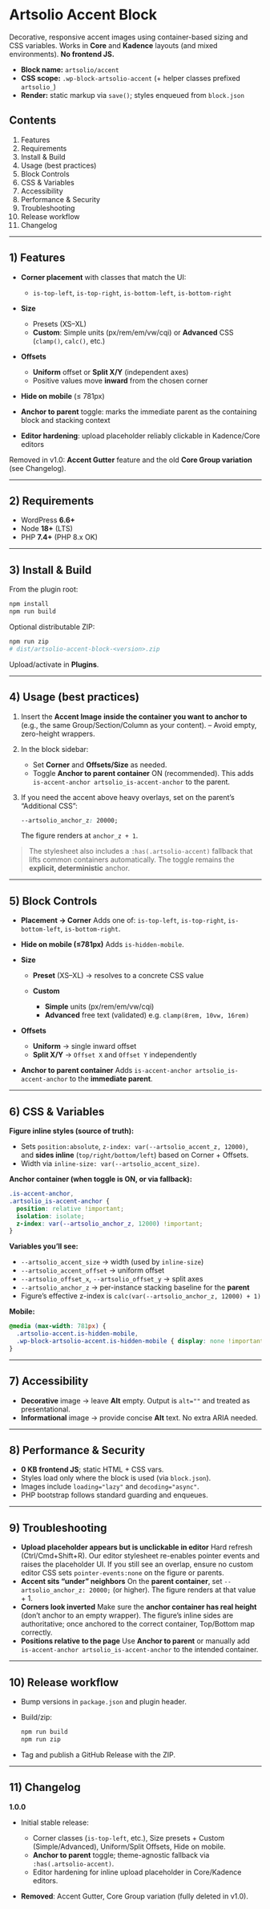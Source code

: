 # Artsolio Accent Block

Decorative, responsive accent images using container-based sizing and CSS variables. Works in **Core** and **Kadence** layouts (and mixed environments). **No frontend JS.**

* **Block name:** `artsolio/accent`
* **CSS scope:** `.wp-block-artsolio-accent` (+ helper classes prefixed `artsolio_`)
* **Render:** static markup via `save()`; styles enqueued from `block.json`

## Contents

1. Features
2. Requirements
3. Install & Build
4. Usage (best practices)
5. Block Controls
6. CSS & Variables
7. Accessibility
8. Performance & Security
9. Troubleshooting
10. Release workflow
11. Changelog

---

## 1) Features

* **Corner placement** with classes that match the UI:

  * `is-top-left`, `is-top-right`, `is-bottom-left`, `is-bottom-right`
* **Size**

  * Presets (XS–XL)
  * **Custom**: Simple units (px/rem/em/vw/cqi) or **Advanced** CSS (`clamp()`, `calc()`, etc.)
* **Offsets**

  * **Uniform** offset or **Split X/Y** (independent axes)
  * Positive values move **inward** from the chosen corner
* **Hide on mobile** (≤ 781px)
* **Anchor to parent** toggle: marks the immediate parent as the containing block and stacking context
* **Editor hardening**: upload placeholder reliably clickable in Kadence/Core editors

Removed in v1.0: **Accent Gutter** feature and the old **Core Group variation** (see Changelog).

---

## 2) Requirements

* WordPress **6.6+**
* Node **18+** (LTS)
* PHP **7.4+** (PHP 8.x OK)

---

## 3) Install & Build

From the plugin root:

```bash
npm install
npm run build
```

Optional distributable ZIP:

```bash
npm run zip
# dist/artsolio-accent-block-<version>.zip
```

Upload/activate in **Plugins**.

---

## 4) Usage (best practices)

1. Insert the **Accent Image** **inside the container you want to anchor to** (e.g., the same Group/Section/Column as your content).
   – Avoid empty, zero-height wrappers.
2. In the block sidebar:

   * Set **Corner** and **Offsets/Size** as needed.
   * Toggle **Anchor to parent container** ON (recommended).
     This adds `is-accent-anchor artsolio_is-accent-anchor` to the parent.
3. If you need the accent above heavy overlays, set on the parent’s “Additional CSS”:

   ```css
   --artsolio_anchor_z: 20000;
   ```

   The figure renders at `anchor_z + 1`.

> The stylesheet also includes a `:has(.artsolio-accent)` fallback that lifts common containers automatically. The toggle remains the **explicit, deterministic** anchor.

---

## 5) Block Controls

* **Placement → Corner**
  Adds one of: `is-top-left`, `is-top-right`, `is-bottom-left`, `is-bottom-right`.
* **Hide on mobile (≤781px)**
  Adds `is-hidden-mobile`.
* **Size**

  * **Preset** (XS–XL) → resolves to a concrete CSS value
  * **Custom**

    * **Simple** units (px/rem/em/vw/cqi)
    * **Advanced** free text (validated) e.g. `clamp(8rem, 10vw, 16rem)`
* **Offsets**

  * **Uniform** → single inward offset
  * **Split X/Y** → `Offset X` and `Offset Y` independently
* **Anchor to parent container**
  Adds `is-accent-anchor artsolio_is-accent-anchor` to the **immediate parent**.

---

## 6) CSS & Variables

**Figure inline styles (source of truth):**

* Sets `position:absolute`, `z-index: var(--artsolio_accent_z, 12000)`, and **sides inline** (`top/right/bottom/left`) based on Corner + Offsets.
* Width via `inline-size: var(--artsolio_accent_size)`.

**Anchor container (when toggle is ON, or via fallback):**

```css
.is-accent-anchor,
.artsolio_is-accent-anchor {
  position: relative !important;
  isolation: isolate;
  z-index: var(--artsolio_anchor_z, 12000) !important;
}
```

**Variables you’ll see:**

* `--artsolio_accent_size` → width (used by `inline-size`)
* `--artsolio_accent_offset` → uniform offset
* `--artsolio_offset_x`, `--artsolio_offset_y` → split axes
* `--artsolio_anchor_z` → per-instance stacking baseline for the **parent**
* Figure’s effective z-index is `calc(var(--artsolio_anchor_z, 12000) + 1)`

**Mobile:**

```css
@media (max-width: 781px) {
  .artsolio-accent.is-hidden-mobile,
  .wp-block-artsolio-accent.is-hidden-mobile { display: none !important; }
}
```

---

## 7) Accessibility

* **Decorative** image → leave **Alt** empty. Output is `alt=""` and treated as presentational.
* **Informational** image → provide concise **Alt** text. No extra ARIA needed.

---

## 8) Performance & Security

* **0 KB frontend JS**; static HTML + CSS vars.
* Styles load only where the block is used (via `block.json`).
* Images include `loading="lazy"` and `decoding="async"`.
* PHP bootstrap follows standard guarding and enqueues.

---

## 9) Troubleshooting

* **Upload placeholder appears but is unclickable in editor**
  Hard refresh (Ctrl/Cmd+Shift+R). Our editor stylesheet re-enables pointer events and raises the placeholder UI. If you still see an overlap, ensure no custom editor CSS sets `pointer-events:none` on the figure or parents.
* **Accent sits “under” neighbors**
  On the **parent container**, set `--artsolio_anchor_z: 20000;` (or higher).
  The figure renders at that value + 1.
* **Corners look inverted**
  Make sure the **anchor container has real height** (don’t anchor to an empty wrapper). The figure’s inline sides are authoritative; once anchored to the correct container, Top/Bottom map correctly.
* **Positions relative to the page**
  Use **Anchor to parent** or manually add `is-accent-anchor artsolio_is-accent-anchor` to the intended container.

---

## 10) Release workflow

* Bump versions in `package.json` and plugin header.
* Build/zip:

  ```bash
  npm run build
  npm run zip
  ```
* Tag and publish a GitHub Release with the ZIP.

---

## 11) Changelog

**1.0.0**

* Initial stable release:

  * Corner classes (`is-top-left`, etc.), Size presets + Custom (Simple/Advanced), Uniform/Split Offsets, Hide on mobile.
  * **Anchor to parent** toggle; theme-agnostic fallback via `:has(.artsolio-accent)`.
  * Editor hardening for inline upload placeholder in Core/Kadence editors.
* **Removed**: Accent Gutter, Core Group variation (fully deleted in v1.0).